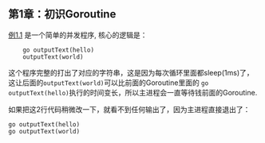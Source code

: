 第1章：初识Goroutine
---------------------

[例1.1](../exmaples/concurrency/c1_section1.go) 是一个简单的并发程序, 核心的逻辑是：

```
	go outputText(hello)
	outputText(world)
```

这个程序完整的打出了对应的字符串，这是因为每次循环里面都sleep(1ms)了，
这让后面的`outputText(world)`可以比前面的Goroutine里面的
`go outputText(hello)`执行的时间变长，所以主进程会一直等待钱前面的Goroutine.

如果把这2行代码稍微改一下，就看不到任何输出了，因为主进程直接退出了：

```
go outputText(hello)
go outputText(world)
```



